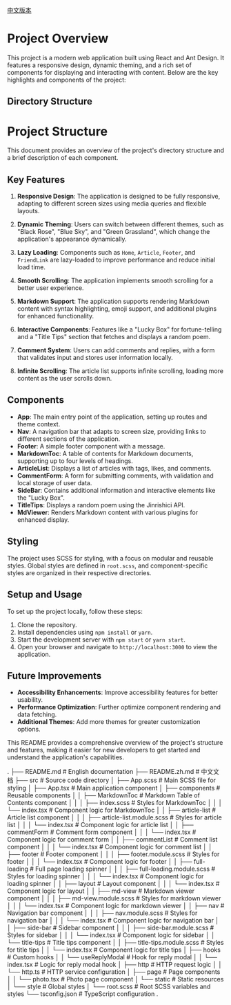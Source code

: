 [中文版本](README.zh.md)

# Project Overview

This project is a modern web application built using React and Ant Design. It features a responsive design, dynamic theming, and a rich set of components for displaying and interacting with content. Below are the key highlights and components of the project:

## Directory Structure

# Project Structure

This document provides an overview of the project's directory structure and a brief description of each component.

## Key Features

1. **Responsive Design**: The application is designed to be fully responsive, adapting to different screen sizes using media queries and flexible layouts.

2. **Dynamic Theming**: Users can switch between different themes, such as "Black Rose", "Blue Sky", and "Green Grassland", which change the application's appearance dynamically.

3. **Lazy Loading**: Components such as `Home`, `Article`, `Footer`, and `FriendLink` are lazy-loaded to improve performance and reduce initial load time.

4. **Smooth Scrolling**: The application implements smooth scrolling for a better user experience.

5. **Markdown Support**: The application supports rendering Markdown content with syntax highlighting, emoji support, and additional plugins for enhanced functionality.

6. **Interactive Components**: Features like a "Lucky Box" for fortune-telling and a "Title Tips" section that fetches and displays a random poem.

7. **Comment System**: Users can add comments and replies, with a form that validates input and stores user information locally.

8. **Infinite Scrolling**: The article list supports infinite scrolling, loading more content as the user scrolls down.

## Components

- **App**: The main entry point of the application, setting up routes and theme context.
- **Nav**: A navigation bar that adapts to screen size, providing links to different sections of the application.
- **Footer**: A simple footer component with a message.
- **MarkdownToc**: A table of contents for Markdown documents, supporting up to four levels of headings.
- **ArticleList**: Displays a list of articles with tags, likes, and comments.
- **CommentForm**: A form for submitting comments, with validation and local storage of user data.
- **SideBar**: Contains additional information and interactive elements like the "Lucky Box".
- **TitleTips**: Displays a random poem using the Jinrishici API.
- **MdViewer**: Renders Markdown content with various plugins for enhanced display.

## Styling

The project uses SCSS for styling, with a focus on modular and reusable styles. Global styles are defined in `root.scss`, and component-specific styles are organized in their respective directories.

## Setup and Usage

To set up the project locally, follow these steps:

1. Clone the repository.
2. Install dependencies using `npm install` or `yarn`.
3. Start the development server with `npm start` or `yarn start`.
4. Open your browser and navigate to `http://localhost:3000` to view the application.

## Future Improvements

- **Accessibility Enhancements**: Improve accessibility features for better usability.
- **Performance Optimization**: Further optimize component rendering and data fetching.
- **Additional Themes**: Add more themes for greater customization options.

This README provides a comprehensive overview of the project's structure and features, making it easier for new developers to get started and understand the application's capabilities.

.
├── README.md                  # English documentation
├── README.zh.md               # 中文文档
├── src                        # Source code directory
│   ├── App.scss               # Main SCSS file for styling
│   ├── App.tsx                # Main application component
│   ├── components             # Reusable components
│   │   ├── MarkdownToc        # Markdown Table of Contents component
│   │   │   ├── index.scss     # Styles for MarkdownToc
│   │   │   └── index.tsx      # Component logic for MarkdownToc
│   │   ├── article-list       # Article list component
│   │   │   ├── article-list.module.scss # Styles for article list
│   │   │   └── index.tsx      # Component logic for article list
│   │   ├── commentForm        # Comment form component
│   │   │   └── index.tsx      # Component logic for comment form
│   │   ├── commentList        # Comment list component
│   │   │   └── index.tsx      # Component logic for comment list
│   │   ├── footer             # Footer component
│   │   │   ├── footer.module.scss # Styles for footer
│   │   │   └── index.tsx      # Component logic for footer
│   │   ├── full-loading       # Full page loading spinner
│   │   │   ├── full-loading.module.scss # Styles for loading spinner
│   │   │   └── index.tsx      # Component logic for loading spinner
│   │   ├── layout             # Layout component
│   │   │   └── index.tsx      # Component logic for layout
│   │   ├── md-view            # Markdown viewer component
│   │   │   ├── md-view.module.scss # Styles for markdown viewer
│   │   │   └── index.tsx      # Component logic for markdown viewer
│   │   ├── nav                # Navigation bar component
│   │   │   ├── nav.module.scss # Styles for navigation bar
│   │   │   └── index.tsx      # Component logic for navigation bar
│   │   ├── side-bar           # Sidebar component
│   │   │   ├── side-bar.module.scss # Styles for sidebar
│   │   │   └── index.tsx      # Component logic for sidebar
│   │   └── title-tips         # Title tips component
│   │       ├── title-tips.module.scss # Styles for title tips
│   │       └── index.tsx      # Component logic for title tips
│   ├── hooks                  # Custom hooks
│   │   └── useReplyModal      # Hook for reply modal
│   │       └── index.tsx      # Logic for reply modal hook
│   ├── http                   # HTTP request logic
│   │   └── http.ts            # HTTP service configuration
│   ├── page                   # Page components
│   │   └── photo.tsx          # Photo page component
│   └── static                 # Static resources
│       └── style              # Global styles
│           └── root.scss      # Root SCSS variables and styles
└── tsconfig.json              # TypeScript configuration
.
